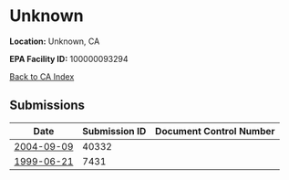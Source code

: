 # Unknown

**Location:** Unknown, CA

**EPA Facility ID:** 100000093294

[Back to CA Index](../../index.md)

## Submissions

| Date | Submission ID | Document Control Number |
|------|--------------|-------------------------|
| [2004-09-09](submissions/40332.md) | 40332 |  |
| [1999-06-21](submissions/7431.md) | 7431 |  |
